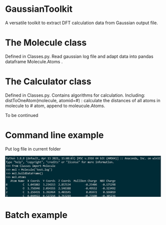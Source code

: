 # GaussianToolkit
A versatile toolkit to extract DFT calculation data from Gaussian output file. 

# The Molecule class
Defined in Classes.py. Read gaussian log file and adapt data into pandas dataframe Molecule.Atoms .

# The Calculator class
Defined in Classes.py. Contains algorithms for calculation. 
Including:
distToOneAtom(molecule, atomid=#) : calculate the distances of all atoms in molecule to # atom, append to moleucule.Atoms.

To be continued

# Command line example

Put log file in current folder

![image](https://github.com/wangmenghao/GaussianToolkit/blob/main/img/cmdexmple.png)

# Batch example

